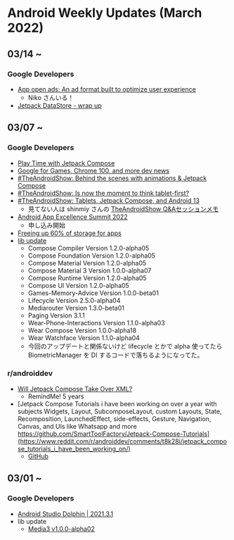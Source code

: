 # Android Weekly Updates (March 2022)

## 03/14 ~

### Google Developers

- [App open ads: An ad format built to optimize user experience](https://admobonair.withgoogle.com/events/apac-open-ads?PubID=pub-7565326605083947)
  - Niko さんいる！
- [Jetpack DataStore - wrap up](https://android-developers.googleblog.com/2022/03/jetpack-datastore-wrap-up.html)

## 03/07 ~

### Google Developers

- [Play Time with Jetpack Compose](https://android-developers.googleblog.com/2022/03/play-time-with-jetpack-compose.html)
- [Google for Games, Chrome 100, and more dev news](https://www.youtube.com/watch?v=lA_dhIUpFnM)
- [#TheAndroidShow: Behind the scenes with animations & Jetpack Compose](https://www.youtube.com/watch?v=Ldz42dbUsQ0)
- [#TheAndroidShow: Is now the moment to think tablet-first?](https://www.youtube.com/watch?v=CQV95EN0CmY)
- [#TheAndroidShow: Tablets, Jetpack Compose, and Android 13](https://www.youtube.com/watch?v=WL9h46CymlU)
  - 見てない人は shinmiy さんの [TheAndroidShow Q&Aセッションメモ](https://zenn.dev/shinmiy/articles/35589126a29bd7)
- [Android App Excellence Summit 2022](https://developersonair.withgoogle.com/events/app-excellence-summit-2022)
  - 申し込み開始
- [Freeing up 60% of storage for apps](https://android-developers.googleblog.com/2022/03/freeing-up-60-of-storage-for-apps.html)
- [lib update](https://developer.android.com/jetpack/androidx/versions/all-channel#march_9_2022)
  - Compose Compiler Version 1.2.0-alpha05
  - Compose Foundation Version 1.2.0-alpha05
  - Compose Material Version 1.2.0-alpha05
  - Compose Material 3 Version 1.0.0-alpha07
  - Compose Runtime Version 1.2.0-alpha05
  - Compose UI Version 1.2.0-alpha05
  - Games-Memory-Advice Version 1.0.0-beta01
  - Lifecycle Version 2.5.0-alpha04
  - Mediarouter Version 1.3.0-beta01
  - Paging Version 3.1.1
  - Wear-Phone-Interactions Version 1.1.0-alpha03
  - Wear Compose Version 1.0.0-alpha18
  - Wear Watchface Version 1.1.0-alpha04
  - 今回のアップデートと関係ないけど lifecycle とかで alpha 使ってたら BiometricManager を DI するコードで落ちるようになってた。

### r/androiddev

- [Will Jetpack Compose Take Over XML?](https://www.reddit.com/r/androiddev/comments/t95xag/will_jetpack_compose_take_over_xml/)
  - RemindMe! 5 years
- [Jetpack Compose Tutorials i have been working on over a year with subjects Widgets, Layout, SubcomposeLayout, custom Layouts, State, Recomposition, LaunchedEffect, side-effects, Gesture, Navigation, Canvas, and UIs like Whatsapp and more https://github.com/SmartToolFactory/Jetpack-Compose-Tutorials](https://www.reddit.com/r/androiddev/comments/t8k28i/jetpack_compose_tutorials_i_have_been_working_on/)
  - [GitHub](https://github.com/SmartToolFactory/Jetpack-Compose-Tutorials)

## 03/01 ~

### Google Developers

- [Android Studio Dolphin | 2021.3.1](https://developer.android.com/studio/preview/features#2021.3.1)
- lib update
  - [Media3 v1.0.0-alpha02](https://developer.android.com/jetpack/androidx/releases/media3#1.0.0-alpha02)
